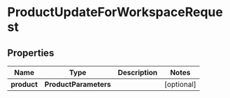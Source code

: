 

# ProductUpdateForWorkspaceRequest


## Properties

| Name | Type | Description | Notes |
|------------ | ------------- | ------------- | -------------|
|**product** | **ProductParameters** |  |  [optional] |



